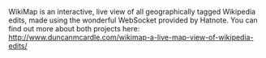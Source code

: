 WikiMap is an interactive, live view of all geographically tagged Wikipedia edits, made using the wonderful WebSocket provided by Hatnote. You can find out more about both projects here: http://www.duncanmcardle.com/wikimap-a-live-map-view-of-wikipedia-edits/
